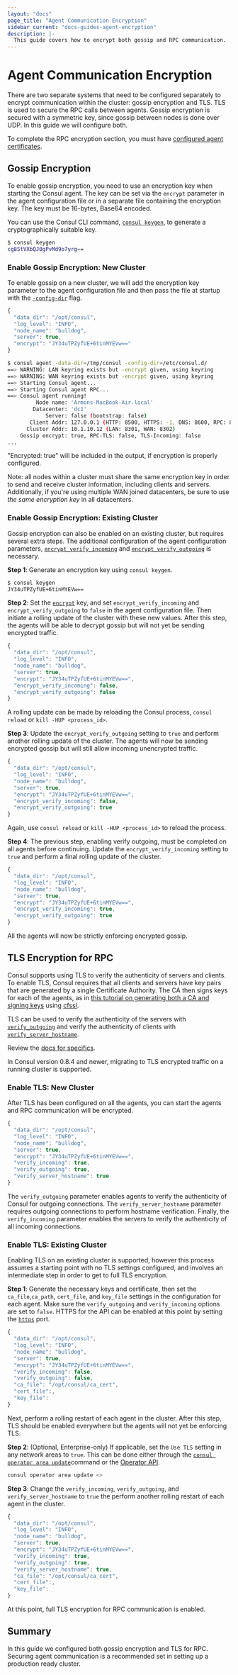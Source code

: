 ```yaml
---
layout: "docs"
page_title: "Agent Communication Encryption"
sidebar_current: "docs-guides-agent-encryption"
description: |-
  This guide covers how to encrypt both gossip and RPC communication.
---
```


# Agent Communication Encryption

There are two separate systems that need to be configured separately to encrypt communication within the cluster: gossip encryption and TLS. TLS is used to secure the RPC calls between agents. Gossip encryption is secured with a symmetric key, since gossip between nodes is done over UDP. In this guide we will configure both.

To complete the RPC encryption section, you must have [configured agent certificates](https://www.consul.io/docs/guides/creating-certificates.html).

## Gossip Encryption

To enable gossip encryption, you need to use an encryption key when starting the Consul agent. The key can be set via the `encrypt` parameter in the agent configuration file or in a separate file containing the encryption key. The key must be 16-bytes, Base64 encoded. 

You can use the Consul CLI command, [`consul keygen`](/docs/commands/keygen.html), to generate a cryptographically suitable key.

```sh
$ consul keygen
cg8StVXbQJ0gPvMd9o7yrg==
```

### Enable Gossip Encryption: New Cluster

To enable gossip on a new cluster, we will add the encryption key parameter to the
agent configuration file and then pass the file at startup with the [`-config-dir`](https://www.consul.io/docs/agent/options.html#_config_dir) flag.

```javascript
{
  "data_dir": "/opt/consul",
  "log_level": "INFO",
  "node_name": "bulldog",
  "server": true,
  "encrypt": "JY34uTPZyfUE+6tinMYEVw=="
}
```

```sh
$ consul agent -data-dir=/tmp/consul -config-dir=/etc/consul.d/
==> WARNING: LAN keyring exists but -encrypt given, using keyring
==> WARNING: WAN keyring exists but -encrypt given, using keyring
==> Starting Consul agent...
==> Starting Consul agent RPC...
==> Consul agent running!
         Node name: 'Armons-MacBook-Air.local'
        Datacenter: 'dc1'
            Server: false (bootstrap: false)
       Client Addr: 127.0.0.1 (HTTP: 8500, HTTPS: -1, DNS: 8600, RPC: 8400)
      Cluster Addr: 10.1.10.12 (LAN: 8301, WAN: 8302)
    Gossip encrypt: true, RPC-TLS: false, TLS-Incoming: false
...
```

"Encrypted: true" will be included in the output, if encryption is properly configured.

Note: all nodes within a cluster must share the same encryption key in order to send and receive cluster information, including clients and servers. Additionally, if you're using multiple WAN joined datacenters, be sure to use _the same encryption key_ in all datacenters.

### Enable Gossip Encryption: Existing Cluster

Gossip encryption can also be enabled on an existing cluster, but requires several extra steps. The additional configuration of the agent configuration parameters, [`encrypt_verify_incoming`](/docs/agent/options.html#encrypt_verify_incoming) and [`encrypt_verify_outgoing`](/docs/agent/options.html#encrypt_verify_outgoing) is necessary. 

**Step 1**: Generate an encryption key using `consul keygen`.

```sh
$ consul keygen
JY34uTPZyfUE+6tinMYEVw==
```

**Step 2**: Set the [`encrypt`](/docs/agent/options.html#_encrypt) key, and set `encrypt_verify_incoming` and `encrypt_verify_outgoing` to `false` in the agent configuration file. Then initiate a rolling update of the cluster with these new values. After this step, the agents will be able to decrypt gossip but will not yet be sending encrypted traffic.

```javascript
{
  "data_dir": "/opt/consul",
  "log_level": "INFO",
  "node_name": "bulldog",
  "server": true,
  "encrypt": "JY34uTPZyfUE+6tinMYEVw==",
  "encrypt_verify_incoming": false,
  "encrypt_verify_outgoing": false
}
```

A rolling update can be made by reloading the Consul process, `consul reload` or `kill -HUP <process_id>`.

**Step 3**: Update the `encrypt_verify_outgoing` setting to `true` and perform another rolling update of the cluster. The agents will now be sending encrypted gossip but will still allow incoming unencrypted traffic.

```javascript
{
  "data_dir": "/opt/consul",
  "log_level": "INFO",
  "node_name": "bulldog",
  "server": true,
  "encrypt": "JY34uTPZyfUE+6tinMYEVw==",
  "encrypt_verify_incoming": false,
  "encrypt_verify_outgoing": true
}
```

Again, use `consul reload` or `kill -HUP <process_id>` to reload the process. 

**Step 4**: The previous step, enabling verify outgoing, must be completed on all agents before continuing. Update the `encrypt_verify_incoming` setting to `true` and perform a final rolling update of the cluster. 

```javascript
{
  "data_dir": "/opt/consul",
  "log_level": "INFO",
  "node_name": "bulldog",
  "server": true,
  "encrypt": "JY34uTPZyfUE+6tinMYEVw==",
  "encrypt_verify_incoming": true,
  "encrypt_verify_outgoing": true
}
```

All the agents will now be strictly enforcing encrypted gossip.

## TLS Encryption for RPC

Consul supports using TLS to verify the authenticity of servers and clients. To enable TLS,
Consul requires that all clients and servers have key pairs that are generated by a single
Certificate Authority. The CA then signs keys for each of the agents, as in
[this tutorial on generating both a CA and signing keys](/docs/guides/creating-certificates.html)
using [cfssl](https://cfssl.org/).

TLS can be used to verify the authenticity of the servers with [`verify_outgoing`](/docs/agent/options.html#verify_outgoing) and verify the authenticity of clients with [`verify_server_hostname`](/docs/agent/options.html#verify_server_hostname).

Review the [docs for specifics](https://www.consul.io/docs/agent/encryption.html).

In Consul version 0.8.4 and newer, migrating to TLS encrypted traffic on a running cluster
is supported. 

### Enable TLS: New Cluster

After TLS has been configured on all the agents, you can start the agents and RPC communication will be encrypted.

```javascript
{
  "data_dir": "/opt/consul",
  "log_level": "INFO",
  "node_name": "bulldog",
  "server": true,
  "encrypt": "JY34uTPZyfUE+6tinMYEVw==",
  "verify_incoming": true,
  "verify_outgoing": true,
  "verify_server_hostname": true
}
```

The `verify_outgoing` parameter enables agents to verify the authenticity of Consul for outgoing connections. The `verify_server_hostname` parameter requires outgoing connections to perform hostname verification. Finally, the `verify_incoming` parameter enables the servers to verify the authenticity of all incoming connections. 

### Enable TLS: Existing Cluster

Enabling TLS on an existing cluster is supported, however this process assumes a starting point with no TLS settings configured, and involves an intermediate step in order to get to full TLS encryption.

**Step 1**: Generate the necessary keys and certificate, then set the `ca_file`,`ca_path`, `cert_file`, and `key_file` settings in the configuration for each agent. Make sure the `verify_outgoing` and `verify_incoming` options are set to `false`. HTTPS for the API can be enabled at this point by setting the [`https`](/docs/agent/options.html#http_port) port.

```javascript
{
  "data_dir": "/opt/consul",
  "log_level": "INFO",
  "node_name": "bulldog",
  "server": true,
  "encrypt": "JY34uTPZyfUE+6tinMYEVw==",
  "verify_incoming": false,
  "verify_outgoing": false,
  "ca_file": "/opt/consul/ca_cert",
  "cert_file":,
  "key_file":
}
```

Next, perform a rolling restart of each agent in the cluster. After this step, TLS should be enabled everywhere but the agents will not yet be enforcing TLS.


**Step 2**: (Optional, Enterprise-only) If applicable, set the `Use TLS` setting in any network areas to `true`. This can be done either through the [`consul operator area update`](/docs/commands/operator/area.html)command or the [Operator API](/api/operator/area.html).

```sh
consul operator area update <>
```

**Step 3**: Change the `verify_incoming`, `verify_outgoing`, and `verify_server_hostname` to `true` the perform another rolling restart of each agent in the cluster.

```javascript
{
  "data_dir": "/opt/consul",
  "log_level": "INFO",
  "node_name": "bulldog",
  "server": true,
  "encrypt": "JY34uTPZyfUE+6tinMYEVw==",
  "verify_incoming": true,
  "verify_outgoing": true,
  "verify_server_hostname": true,
  "ca_file": "/opt/consul/ca_cert",
  "cert_file":,
  "key_file":
}

```

At this point, full TLS encryption for RPC communication is enabled.

## Summary

In this guide we configured both gossip encryption and TLS for RPC. Securing agent communication is a recommended set in setting up a production ready cluster. 


